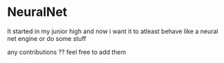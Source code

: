 # NeuralNet

It started in my junior high and now i want it to atleast behave like a neural net engine or do some stuff

any contributions ?? feel free to add them
